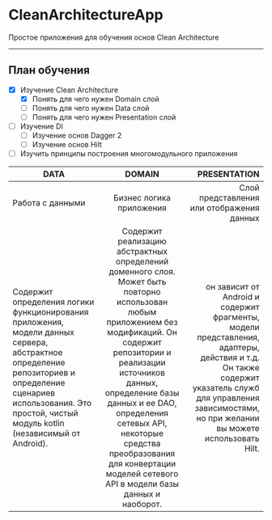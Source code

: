# CleanArchitectureApp
Простое приложения для обучения основ Clean Architecture

____

## План обучения

- [X] Изучение Clean Architecture
    - [X] Понять для чего нужен Domain слой
    - [ ] Понять для чего нужен Data слой
    - [ ] Понять для чего нужен Presentation слой
- [ ] Изучение DI
    - [ ] Изучение основ Dagger 2 
    - [ ] Изучение основ Hilt
- [ ] Изучить принципы построения многомодульного приложения
    
| DATA | DOMAIN | PRESENTATION |
|----------------|:---------:|----------------:|
| Работа с данными |Бизнес логика приложения | Слой представления или отображения данных |
| Содержит определения логики функционирования приложения, модели данных сервера, абстрактное определение репозиториев и определение сценариев использования. Это простой, чистый модуль kotlin (независимый от Android). | Содержит реализацию абстрактных определений доменного слоя. Может быть повторно использован любым приложением без модификаций. Он содержит репозитории и реализации источников данных, определение базы данных и ее DAO, определения сетевых API, некоторые средства преобразования для конвертации моделей сетевого API в модели базы данных и наоборот. | он зависит от Android и содержит фрагменты, модели представления, адаптеры, действия и т.д. Он также содержит указатель служб для управления зависимостями, но при желании вы можете использовать Hilt. |
